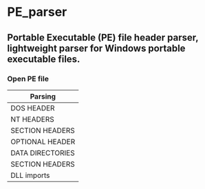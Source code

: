 # PE_parser
Portable Executable (PE) file header parser, lightweight parser for Windows portable executable files.
------
### Open PE file

|Parsing | 
|--|
| DOS HEADER |    
| NT HEADERS |  
| SECTION HEADERS |    
| OPTIONAL HEADER |  
| DATA DIRECTORIES |   
 |SECTION HEADERS  |    
 |DLL imports   | 
